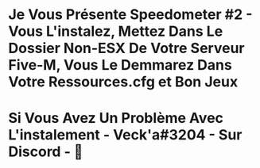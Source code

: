 # Je Vous Présente Speedometer #2 - Vous L'instalez, Mettez Dans Le Dossier Non-ESX De Votre Serveur Five-M, Vous Le Demmarez Dans Votre Ressources.cfg et Bon Jeux
# Si Vous Avez Un Problème Avec L'instalement - Veck'a#3204 - Sur Discord - 🤪
